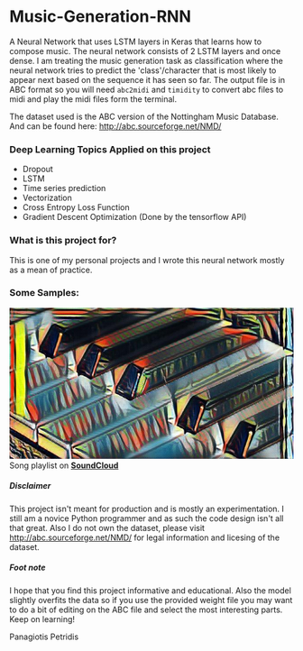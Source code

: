# Music-Generation-RNN
A Neural Network that uses LSTM layers in Keras that learns how to compose music. The neural network consists of 2 LSTM layers and once dense.
I am treating the music generation task as classification where the neural network tries to predict the 'class'/character that is most likely
to appear next based on the sequence it has seen so far. The output file is in ABC format so you will need `abc2midi` and `timidity` to 
convert abc files to midi and play the midi files form the terminal.

The dataset used is the ABC version of the Nottingham Music Database. And can be found here: http://abc.sourceforge.net/NMD/

### Deep Learning Topics Applied on this project
  - Dropout
  - LSTM
  - Time series prediction
  - Vectorization
  - Cross Entropy Loss Function
  - Gradient Descent Optimization (Done by the tensorflow API)

### What is this project for?
This is one of my personal projects and I wrote this neural network mostly as a mean of practice. 

### Some Samples:
[![SoundCloud](https://raw.githubusercontent.com/PanagiotisPtr/Music-Generation-RNN/master/playlistThumbnail.jpg)](https://soundcloud.com/panos_ptr/sets/deepnote-predictions)  
Song playlist on **[SoundCloud](https://soundcloud.com/panos_ptr/sets/deepnote-predictions)**

##### Disclaimer
This project isn't meant for production and is mostly an experimentation. I still am a novice Python programmer and as such the code design isn't all that great.
Also I do not own the dataset, please visit http://abc.sourceforge.net/NMD/ for legal information and licesing of the dataset.

##### Foot note
I hope that you find this project informative and educational. Also the model slightly overfits the data so if you use the provided weight file
you may want to do a bit of editing on the ABC file and select the most interesting parts. Keep on learning!

Panagiotis Petridis
